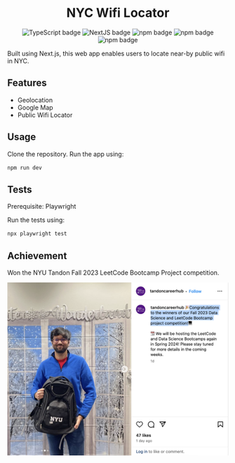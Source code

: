 <h1 align="center">NYC Wifi Locator</h1>

<p align="center">
    <img src="https://img.shields.io/badge/TypeScript-informational?style=flat&logo=typescript&logoColor=white" alt="TypeScript badge"/>
    <img src="https://img.shields.io/badge/Next.js-black?style=flat&logo=next.js&logoColor=white" alt="NextJS badge"/>
    <img src="https://img.shields.io/badge/npm-%23CB3837.svg?style=flat&logo=npm&logoColor=white" alt="npm badge"/>
    <img src="https://img.shields.io/badge/Playwright-informational?style=flat&logo=playwright" alt="npm badge"/>
    <img src="https://img.shields.io/badge/Google Maps API-informational?style=flat&logo=googlemaps&logoColor=green" alt="npm badge"/>

</p>

Built using Next.js, this web app enables users to locate near-by public wifi in NYC. 

## Features
- Geolocation
- Google Map
- Public Wifi Locator

## Usage
Clone the repository. Run the app using:
```bash
npm run dev
```

## Tests
Prerequisite: Playwright

Run the tests using:
```bash
npx playwright test
```

## Achievement
Won the NYU Tandon Fall 2023 LeetCode Bootcamp Project competition. 

![photo.png](photo.png)
